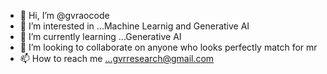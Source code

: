 - 👋 Hi, I’m @gvraocode
- 👀 I’m interested in ...Machine Learnig and Generative AI
- 🌱 I’m currently learning ...Generative AI
- 💞️ I’m looking to collaborate on anyone who looks perfectly match for mr
- 📫 How to reach me ...gvrresearch@gmail.com

<!---
gvraocode/gvraocode is a ✨ special ✨ repository because its `README.md` (this file) appears on your GitHub profile.
You can click the Preview link to take a look at your changes.
--->
